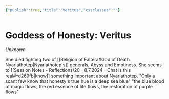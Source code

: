 ```yaml
---
{"publish":true,"title":"Veritus","cssclasses":""}
---
```



# Goddess of Honesty: Veritus
*Unknown*

She died fighting two of [[Religion of Faltera#God of Death Nyarlathotep\|Nyarlathotep's]] generals, Abyss and Emptiness. She seems to [[Session Notes - Reflections/20 - 8.7.2024 - Chat is this real#^d269fb\|know]] something important about Nyarlathotep. 
"Only a scant few know that honesty's true hue is a deep sea blue"
"the blue blood of magic flows, the red essence of life flows, the restoration of purple flows"